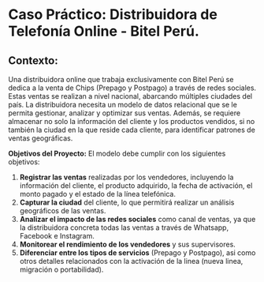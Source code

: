 # Caso Práctico: Distribuidora de Telefonía Online - Bitel Perú.

## Contexto:
Una distribuidora online que trabaja exclusivamente con Bitel Perú se dedica a la venta de Chips (Prepago y Postpago) a través de redes sociales. Estas ventas se realizan a nivel nacional, abarcando múltiples ciudades del país. La distribuidora necesita un modelo de datos relacional que se le permita gestionar, analizar y optimizar sus ventas. Además, se requiere almacenar no solo la información del cliente y los productos vendidos, si no también la ciudad en la que reside cada cliente, para identificar patrones de ventas geográficas.

**Objetivos del Proyecto:**
El modelo debe cumplir con los siguientes objetivos:
1. **Registrar las ventas** realizadas por los vendedores, incluyendo la información del cliente, el producto adquirido, la fecha de activación, el monto pagado y el estado de la línea telefónica.
2. **Capturar la ciudad** del cliente, lo que permitirá realizar un análisis geográficos de las ventas.
3. **Analizar el impacto de las redes sociales** como canal de ventas, ya que la distribuidora concreta todas las ventas a través de Whatsapp, Facebook e Instagram.
4. **Monitorear el rendimiento de los vendedores** y sus supervisores.
5. **Diferenciar entre los tipos de servicios** (Prepago y Postpago), asi como otros detalles relacionados con la activación de la linea (nueva linea, migración o portabilidad).
